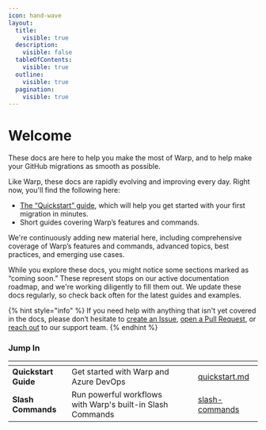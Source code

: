 ```yaml
---
icon: hand-wave
layout:
  title:
    visible: true
  description:
    visible: false
  tableOfContents:
    visible: true
  outline:
    visible: true
  pagination:
    visible: true
---
```


# Welcome

These docs are here to help you make the most of Warp, and to help make your GitHub migrations as smooth as possible.

Like Warp, these docs are rapidly evolving and improving every day. Right now, you'll find the following here:

* [The “Quickstart” guide](getting-started/quickstart.md), which will help you get started with your first migration in minutes.
* Short guides covering Warp’s features and commands.

We're continuously adding new material here, including comprehensive coverage of Warp’s features and commands, advanced topics, best practices, and emerging use cases.

While you explore these docs, you might notice some sections marked as “coming soon.” These represent stops on our active documentation roadmap, and we're working diligently to fill them out. We update these docs regularly, so check back often for the latest guides and examples.

{% hint style="info" %}
If you need help with anything that isn't yet covered in the docs, please don’t hesitate to [create an Issue](https://github.com/packfiles/kb.packfiles.io/issues/new/choose), [open a Pull Request](https://github.com/packfiles/kb.packfiles.io/compare), or [reach out](https://pack.fm/warp/contact-support) to our support team.
{% endhint %}

### Jump In

<table data-view="cards"><thead><tr><th></th><th></th><th data-hidden data-card-cover data-type="files"></th><th data-hidden></th><th data-hidden data-card-target data-type="content-ref"></th></tr></thead><tbody><tr><td><strong>Quickstart Guide</strong></td><td>Get started with Warp and Azure DevOps</td><td></td><td></td><td><a href="getting-started/quickstart.md">quickstart.md</a></td></tr><tr><td><strong>Slash Commands</strong></td><td>Run powerful workflows with Warp's built-in Slash Commands</td><td></td><td></td><td><a href="slash-commands/slash-commands/">slash-commands</a></td></tr></tbody></table>
